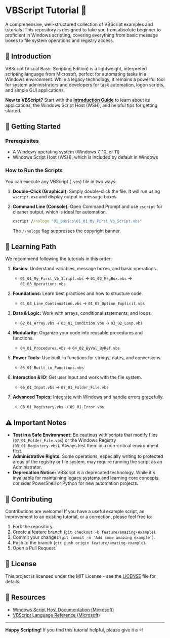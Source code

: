 # VBScript Tutorial 📜

A comprehensive, well-structured collection of VBScript examples and tutorials. This repository is designed to take you from absolute beginner to proficient in Windows scripting, covering everything from basic message boxes to file system operations and registry access.

## 📖 Introduction

VBScript (Visual Basic Scripting Edition) is a lightweight, interpreted scripting language from Microsoft, perfect for automating tasks in a Windows environment. While a legacy technology, it remains a powerful tool for system administrators and developers for task automation, logon scripts, and simple GUI applications.

**New to VBScript?** Start with the **[Introduction Guide](./introduction.md)** to learn about its applications, the Windows Script Host (WSH), and helpful tips for getting started.

## 🚀 Getting Started

### Prerequisites

- A Windows operating system (Windows 7, 10, or 11)
- Windows Script Host (WSH), which is included by default in Windows

### How to Run the Scripts

You can execute any VBScript (`.vbs`) file in two ways:

1. **Double-Click (Graphical):**
    Simply double-click the file. It will run using `wscript.exe` and display output in message boxes.

2. **Command Line (Console):**
    Open Command Prompt and use `cscript` for cleaner output, which is ideal for automation.

    ```cmd
    cscript //nologo "01_Basics\01_01_My_First_Vb_Script.vbs"
    ```

    The `//nologo` flag suppresses the copyright banner.

## 🧭 Learning Path

We recommend following the tutorials in this order:

1. **Basics:** Understand variables, message boxes, and basic operations.
    - `01_01_My_First_Vb_Script.vbs` → `01_02_MsgBox.vbs` → `01_03_Operations.vbs`

2. **Foundations:** Learn best practices and how to structure code.
    - `01_04_Line_Continuation.vbs` → `01_05_Option_Explicit.vbs`

3. **Data & Logic:** Work with arrays, conditional statements, and loops.
    - `02_01_Array.vbs` → `03_01_Condition.vbs` → `03_02_Loop.vbs`

4. **Modularity:** Organize your code into reusable procedures and functions.
    - `04_01_Procedures.vbs` → `04_02_ByVal_ByRef.vbs`

5. **Power Tools:** Use built-in functions for strings, dates, and conversions.
    - `05_01_Built_in_Functions.vbs`

6. **Interaction & IO:** Get user input and work with the file system.
    - `06_01_Input.vbs` → `07_01_Folder_File.vbs`

7. **Advanced Topics:** Integrate with Windows and handle errors gracefully.
    - `08_01_Registery.vbs` → `09_01_Error.vbs`

## ⚠️ Important Notes

- **Test in a Safe Environment:** Be cautious with scripts that modify files (`07_01_Folder_File.vbs`) or the Windows Registry (`08_01_Registery.vbs`). Always test them in a non-critical environment first.
- **Administrative Rights:** Some operations, especially writing to protected areas of the registry or file system, may require running the script as an Administrator.
- **Deprecation Notice:** VBScript is a deprecated technology. While it's invaluable for maintaining legacy systems and learning core concepts, consider PowerShell or Python for new automation projects.

## 🤝 Contributing

Contributions are welcome! If you have a useful example script, an improvement to an existing tutorial, or a correction, please feel free to:

1. Fork the repository.
2. Create a feature branch (`git checkout -b feature/amazing-example`).
3. Commit your changes (`git commit -m 'Add some amazing example'`).
4. Push to the branch (`git push origin feature/amazing-example`).
5. Open a Pull Request.

## 📜 License

This project is licensed under the MIT License - see the [LICENSE](LICENSE) file for details.

## 🔗 Resources

- [Windows Script Host Documentation (Microsoft)](https://docs.microsoft.com/en-us/previous-versions/windows/internet-explorer/ie-developer/scripting-articles/d1et7k7c(v=vs.84))
- [VBScript Language Reference (Microsoft)](https://docs.microsoft.com/en-us/previous-versions/windows/internet-explorer/ie-developer/scripting-articles/d1wf56tt(v=vs.84))

---

**Happy Scripting!** If you find this tutorial helpful, please give it a ⭐!
